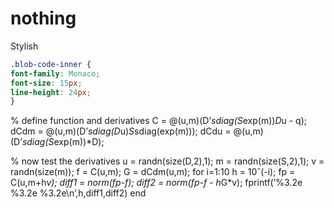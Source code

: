# nothing
Stylish 
```css 
.blob-code-inner { 
font-family: Monaco; 
font-size: 15px; 
line-height: 24px; 
} 
```


% define function and derivatives
C    	=  @(u,m)(D’*sdiag(S*exp(m))*D*u - q);
dCdm 	=  @(u,m)(D’*sdiag(D*u)*S*sdiag(exp(m)));
dCdu 	=  @(u,m)(D’*sdiag(S*exp(m))*D);

% now test the derivatives
u = randn(size(D,2),1); m = randn(size(S,2),1);
v = randn(size(m));
f = C(u,m);
G = dCdm(u,m);
for i=1:10
h = 10ˆ(-i);
fp = C(u,m+h*v);
diff1 = norm(fp-f);
diff2 = norm(fp-f - h*G*v);
fprintf(’%3.2e %3.2e %3.2e\n’,h,diff1,diff2)
end
